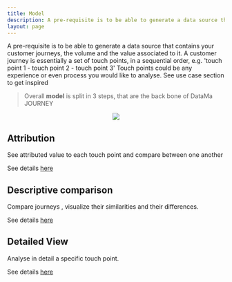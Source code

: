 ```yaml
---
title: Model
description: A pre-requisite is to be able to generate a data source that contains your customer journeys, the volume and the value associated to it.
layout: page
---
```


A pre-requisite is to be able to generate a data source that contains your customer journeys, the volume and the value associated to it.
A customer journey is essentially a set of touch points, in a sequential order, e.g. 'touch point 1 - touch point 2 - touch point 3'
Touch points could be any experience or even process you would like to analyse. See use case section to get inspired

> Overall **model** is split in 3 steps, that are the back bone of DataMa JOURNEY

<center><img src="{{site.url}}/{{site.baseurl}}/core_app/old/journey/images/model.png"/></center>

## Attribution
See attributed value to each touch point and compare between one another

See details [here]({{site.url}}/{{site.baseurl}}/core_app/old/journey/web_application/dashboard/attribution)

## Descriptive comparison
Compare journeys , visualize their similarities and their differences.

See details [here]({{site.url}}/{{site.baseurl}}/core_app/old/journey/web_application/dashboard/descriptive_comparison)

## Detailed View
Analyse in detail a specific touch point.

See details [here]({{site.url}}/{{site.baseurl}}/core_app/old/journey/web_application/dashboard/detailed_view)
